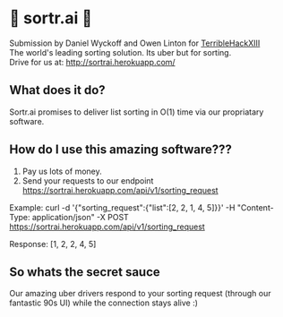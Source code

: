 # 🚗 sortr.ai 🚗
Submission by Daniel Wyckoff and Owen Linton for [TerribleHackXIII](https://devpost.com/software/sortr-ai "Submission Page")   
The world's leading sorting solution.
Its uber but for sorting.    
Drive for us at: http://sortrai.herokuapp.com/

## What does it do?
Sortr.ai promises to deliver list sorting in O(1) time via our propriatary software.

## How do I use this amazing software???
1. Pay us lots of money.
2. Send your requests to our endpoint https://sortrai.herokuapp.com/api/v1/sorting_request

Example: curl -d '{"sorting_request":{"list":[2, 2, 1, 4, 5]}}' -H "Content-Type: application/json" -X POST https://sortrai.herokuapp.com/api/v1/sorting_request

Response: [1, 2, 2, 4, 5]

## So whats the secret sauce
Our amazing uber drivers respond to your sorting request (through our fantastic 90s UI) while the connection stays alive :)
